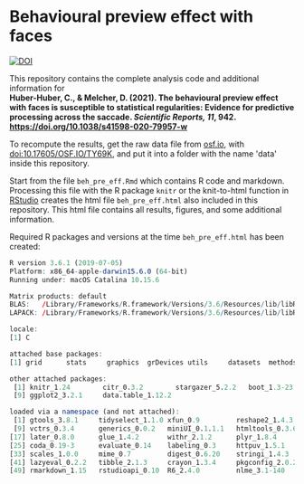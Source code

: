 # Behavioural preview effect with faces
[![DOI](https://zenodo.org/badge/254319738.svg)](https://zenodo.org/badge/latestdoi/254319738)

This repository contains the complete analysis code and additional information for  
**Huber-Huber, C., &amp; Melcher, D. (2021). The behavioural preview effect with faces is susceptible to statistical regularities: Evidence for predictive processing across the saccade. *Scientific Reports, 11*, 942. https://doi.org/10.1038/s41598-020-79957-w**

To recompute the results, get the raw data file from [osf.io](https://osf.io/), with [doi:10.17605/OSF.IO/TY69K](https://doi.org/10.17605/OSF.IO/TY69K), and put it into a folder with the name 'data' inside this repository.

Start from the file `beh_pre_eff.Rmd` which contains R code and markdown. Processing this file with the R package `knitr` or the knit-to-html function in [RStudio](https://rstudio.com) creates the html file `beh_pre_eff.html` also included in this repository. This html file contains all results, figures, and some additional information.

Required R packages and versions at the time `beh_pre_eff.html` has been created:
```r
R version 3.6.1 (2019-07-05)
Platform: x86_64-apple-darwin15.6.0 (64-bit)
Running under: macOS Catalina 10.15.6

Matrix products: default
BLAS:   /Library/Frameworks/R.framework/Versions/3.6/Resources/lib/libRblas.0.dylib
LAPACK: /Library/Frameworks/R.framework/Versions/3.6/Resources/lib/libRlapack.dylib

locale:
[1] C

attached base packages:
[1] grid      stats     graphics  grDevices utils     datasets  methods   base     

other attached packages:
 [1] knitr_1.24        citr_0.3.2        stargazer_5.2.2   boot_1.3-23       emmeans_1.4.5     lme4_1.1-21       Matrix_1.2-18     gtable_0.3.0     
 [9] ggplot2_3.2.1     data.table_1.12.2

loaded via a namespace (and not attached):
 [1] gtools_3.8.1     tidyselect_1.1.0 xfun_0.9         reshape2_1.4.3   purrr_0.3.2      splines_3.6.1    lattice_0.20-38  colorspace_1.4-1
 [9] vctrs_0.3.4      generics_0.0.2   miniUI_0.1.1.1   htmltools_0.3.6  yaml_2.2.0       rlang_0.4.7      pillar_1.4.2     nloptr_1.2.1    
[17] later_0.8.0      glue_1.4.2       withr_2.1.2      plyr_1.8.4       lifecycle_0.2.0  stringr_1.4.0    munsell_0.5.0    mvtnorm_1.0-11  
[25] coda_0.19-3      evaluate_0.14    labeling_0.3     httpuv_1.5.1     highr_0.8        Rcpp_1.0.2       xtable_1.8-4     promises_1.0.1  
[33] scales_1.0.0     mime_0.7         digest_0.6.20    stringi_1.4.3    dplyr_1.0.2      shiny_1.3.2      tools_3.6.1      magrittr_1.5    
[41] lazyeval_0.2.2   tibble_2.1.3     crayon_1.3.4     pkgconfig_2.0.2  MASS_7.3-51.4    estimability_1.3 assertthat_0.2.1 minqa_1.2.4     
[49] rmarkdown_1.15   rstudioapi_0.10  R6_2.4.0         nlme_3.1-140     compiler_3.6.1  
```

